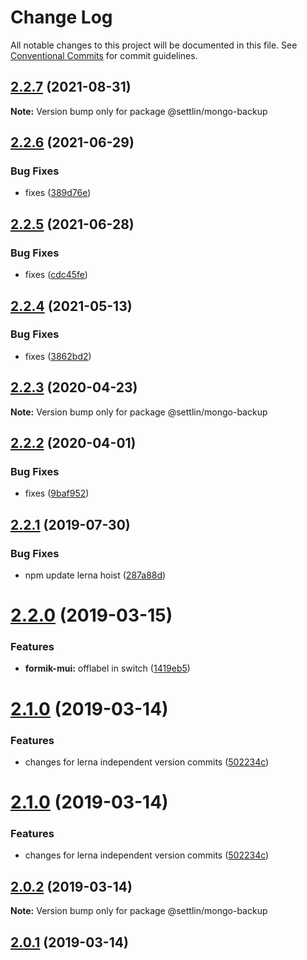 # Change Log

All notable changes to this project will be documented in this file.
See [Conventional Commits](https://conventionalcommits.org) for commit guidelines.

## [2.2.7](http://github.com/settlin/node-monorepo/mongo-backup/compare/@settlin/mongo-backup@2.2.6...@settlin/mongo-backup@2.2.7) (2021-08-31)

**Note:** Version bump only for package @settlin/mongo-backup





## [2.2.6](http://github.com/settlin/node-monorepo/mongo-backup/compare/@settlin/mongo-backup@2.2.4...@settlin/mongo-backup@2.2.6) (2021-06-29)


### Bug Fixes

* fixes ([389d76e](http://github.com/settlin/node-monorepo/mongo-backup/commit/389d76ec619ae8c847e50ee3b42438c82cd33890))





## [2.2.5](http://github.com/settlin/node-monorepo/mongo-backup/compare/@settlin/mongo-backup@2.2.4...@settlin/mongo-backup@2.2.5) (2021-06-28)


### Bug Fixes

* fixes ([cdc45fe](http://github.com/settlin/node-monorepo/mongo-backup/commit/cdc45fe233fbe530877f55da0915d68d4323890e))





## [2.2.4](http://github.com/settlin/node-monorepo/mongo-backup/compare/@settlin/mongo-backup@2.2.3...@settlin/mongo-backup@2.2.4) (2021-05-13)


### Bug Fixes

* fixes ([3862bd2](http://github.com/settlin/node-monorepo/mongo-backup/commit/3862bd2648a12c4a6a55e93c1c60921db1797758))





## [2.2.3](http://github.com/settlin/node-monorepo/mongo-backup/compare/@settlin/mongo-backup@2.2.2...@settlin/mongo-backup@2.2.3) (2020-04-23)

**Note:** Version bump only for package @settlin/mongo-backup





## [2.2.2](http://github.com/settlin/node-monorepo/mongo-backup/compare/@settlin/mongo-backup@2.2.1...@settlin/mongo-backup@2.2.2) (2020-04-01)


### Bug Fixes

* fixes ([9baf952](http://github.com/settlin/node-monorepo/mongo-backup/commit/9baf952))





## [2.2.1](http://github.com/settlin/node-monorepo/mongo-backup/compare/@settlin/mongo-backup@2.2.0...@settlin/mongo-backup@2.2.1) (2019-07-30)


### Bug Fixes

* npm update lerna hoist ([287a88d](http://github.com/settlin/node-monorepo/mongo-backup/commit/287a88d))





# [2.2.0](http://github.com/settlin/node-monorepo/mongo-backup/compare/@settlin/mongo-backup@2.1.0...@settlin/mongo-backup@2.2.0) (2019-03-15)


### Features

* **formik-mui:** offlabel in switch ([1419eb5](http://github.com/settlin/node-monorepo/mongo-backup/commit/1419eb5))





# [2.1.0](http://github.com/settlin/node-monorepo/mongo-backup/compare/@settlin/mongo-backup@2.0.1...@settlin/mongo-backup@2.1.0) (2019-03-14)


### Features

* changes for lerna independent version commits ([502234c](http://github.com/settlin/node-monorepo/mongo-backup/commit/502234c))





# [2.1.0](http://github.com/settlin/node-monorepo/mongo-backup/compare/@settlin/mongo-backup@2.0.1...@settlin/mongo-backup@2.1.0) (2019-03-14)


### Features

* changes for lerna independent version commits ([502234c](http://github.com/settlin/node-monorepo/mongo-backup/commit/502234c))





## [2.0.2](http://github.com/settlin/node-monorepo/mongo-backup/compare/@settlin/mongo-backup@2.0.1...@settlin/mongo-backup@2.0.2) (2019-03-14)

**Note:** Version bump only for package @settlin/mongo-backup





## [2.0.1](http://github.com/settlin/node-monorepo/mongo-backup/compare/@settlin/mongo-backup@2.0.1...@settlin/mongo-backup@2.0.1) (2019-03-14)
